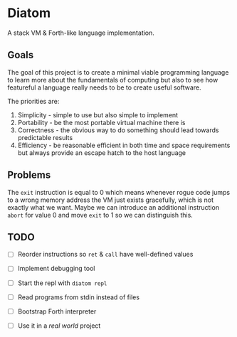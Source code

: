 # Diatom

A stack VM & Forth-like language implementation.

## Goals

The goal of this project is to create a minimal viable programming language to
learn more about the fundamentals of computing but also to see how featureful a
language really needs to be to create useful software.

The priorities are:

1. Simplicity - simple to use but also simple to implement
2. Portability - be the most portable virtual machine there is
3. Correctness - the obvious way to do something should lead towards
                 predictable results
4. Efficiency - be reasonable efficient in both time and space requirements but
                always provide an escape hatch to the host language

## Problems

The `exit` instruction is equal to 0 which means whenever rogue code jumps to a
wrong memory address the VM just exists gracefully, which is not exactly what
we want. Maybe we can introduce an additional instruction `abort` for value 0
and move `exit` to 1 so we can distinguish this.

## TODO

- [ ] Reorder instructions so `ret` & `call` have well-defined values
- [ ] Implement debugging tool
- [ ] Start the repl with `diatom repl`
- [ ] Read programs from stdin instead of files
- [ ] Bootstrap Forth interpreter
- [ ] Use it in a _real world_ project


